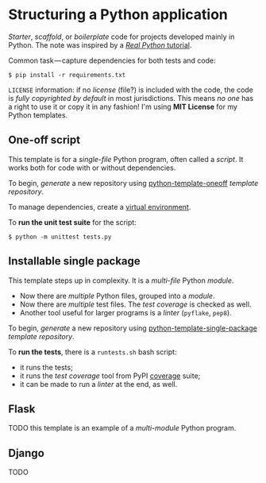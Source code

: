 # Structuring a Python application

_Starter_, _scaffold_, or _boilerplate_ code for projects developed mainly in Python. The note was inspired by a [_Real Python_ tutorial](https://realpython.com/python-application-layouts/).

Common task&hairsp;&mdash;&hairsp;capture dependencies for both tests and code:

```Shell
$ pip install -r requirements.txt
```

`LICENSE` information: if no _license_ (file?) is included with the code, the code is _fully copyrighted by default_ in most jurisdictions. This means _no one_ has a right to use it or copy it in any fashion! I'm using **MIT License** for my Python templates.

## One-off script

This template is for a _single-file_ Python program, often called a _script_. It works both for code with or without dependencies. 

To begin, _generate_ a new repository using [python-template-oneoff] _template repository_.

To manage dependencies, create a [virtual environment].


To **run the unit test suite** for the script:

```Shell
$ python -m unittest tests.py
```

[virtual environment]: https://docs.python.org/3/tutorial/venv.html
[python-template-oneoff]: https://github.com/olliefr/python-template-oneoff.git

## Installable single package

This template steps up in complexity. It is a _multi-file_ Python _module_.

* Now there are _multiple_ Python files, grouped into a _module_.
* Now there are _multiple_ test files. The _test coverage_ is checked as well.
* Another tool useful for larger programs is a _linter_ (`pyflake`, `pep8`).

To begin, _generate_ a new repository using [python-template-single-package] _template repository_.

To **run the tests**, there is a `runtests.sh` bash script:

* it runs the tests;
* it runs the _test coverage_ tool from PyPI [coverage] suite;
* it can be made to run a _linter_ at the end, as well.

[python-template-single-package]: https://github.com/olliefr/python-template-single-package.git
[coverage]: https://pypi.org/project/coverage/

## Flask

TODO this template is an example of a _multi-module_ Python program.

## Django

TODO
